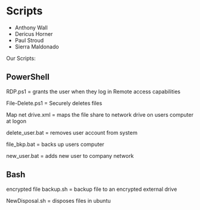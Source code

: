 # Scripts

- Anthony Wall 
- Dericus Horner 
- Paul Stroud 
- Sierra Maldonado

Our Scripts:

## PowerShell


RDP.ps1 =  grants the user when they log in Remote access capabilities


File-Delete.ps1 = Securely deletes files


Map net drive.xml = maps the file share to network drive on users computer at logon


delete_user.bat = removes user account from system


file_bkp.bat = backs up users computer


new_user.bat = adds new user to company network


## Bash


encrypted file backup.sh = backup file to an encrypted external drive


NewDisposal.sh = disposes files in ubuntu

